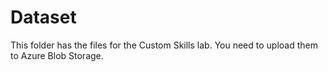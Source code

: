 # Dataset

This folder has the files for the Custom Skills lab. You need to upload them to Azure Blob Storage.
